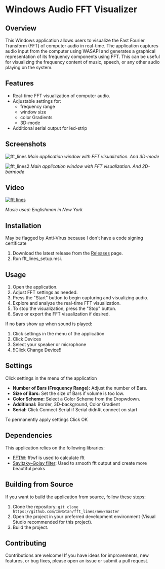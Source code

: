 # Windows Audio FFT Visualizer

## Overview

This Windows application allows users to visualize the Fast Fourier Transform (FFT) of computer audio in real-time. The application captures audio input from the computer using WASAPI and generates a graphical representation of its frequency components using FFT. This can be useful for visualizing the frequency content of music, speech, or any other audio playing on the system.

## Features

- Real-time FFT visualization of computer audio.
- Adjustable settings for:
    -  frequency range
    -  window size
    -  color Gradients
    -  3D-mode
- Additional serial output for led-strip

## Screenshots

![fft_lines](https://github.com/ImNotan/fft_lines/assets/66617967/552ea3a5-3716-414e-bc48-687abf54e4ee)
*Main application window with FFT visualization. And 3D-mode*

![fft_lines2](https://github.com/ImNotan/fft_lines/assets/66617967/b32c7eab-31f9-43f4-a829-b15fa971294f)
*Main application window with FFT visualization. And 2D-barmode*

## Video
[![fft lines](https://img.youtube.com/vi/kxXr2HNGEww/0.jpg)](https://www.youtube.com/watch?v=kxXr2HNGEww)

*Music used: Englishman in New York*

## Installation

May be flagged by Anti-Virus because I don't have a code signing certificate

1. Download the latest release from the [Releases](https://github.com/ImNotan/fft_lines/releases) page.
2. Run fft_lines_setup.msi.


## Usage

1. Open the application.
2. Adjust FFT settings as needed.
3. Press the "Start" button to begin capturing and visualizing audio.
4. Explore and analyze the real-time FFT visualization.
5. To stop the visualization, press the "Stop" button.
6. Save or export the FFT visualization if desired.


If no bars show up when sound is played:
1. Click settings in the menu of the application
2. Click Devices
3. Select your speaker or microphone
4. !!Click Change Device!!

## Settings

Click settings in the menu of the application
- **Number of Bars (Frequency Range):** Adjust the number of Bars.
- **Size of Bars:** Set the size of Bars if volume is too low.
- **Color Scheme:** Select a Color Scheme from the Dropwdown.
- **Additional:** Border, 3D-background, Color Gradient
- **Serial:** Click Connect Serial if Serial didn#t connect on start

To permanently apply settings Click OK

## Dependencies

This application relies on the following libraries:

- [FFTW](https://www.fftw.org/): fftwf is used to calculate fft
- [Savitzky–Golay filter](https://github.com/thatchristoph/vmd-cvs-github/blob/master/plugins/signalproc/src/sgsmooth.C): Used to smooth fft output and create more beautiful peaks

## Building from Source

If you want to build the application from source, follow these steps:

1. Clone the repository: `git clone https://github.com/ImNotan/fft_lines/new/master`
2. Open the project in your preferred development environment (Visual Studio recommended for this project).
3. Build the project.

## Contributing

Contributions are welcome! If you have ideas for improvements, new features, or bug fixes, please open an issue or submit a pull request.
